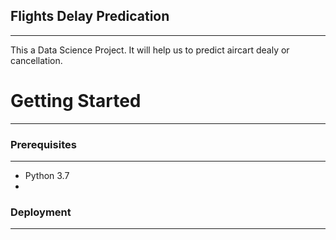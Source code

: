 ## Flights Delay Predication
---
This a Data Science Project. It will help us to predict aircart dealy or cancellation. 
# Getting Started
---
### Prerequisites

---
 - Python 3.7
 - 
 ### Deployment
 ---
